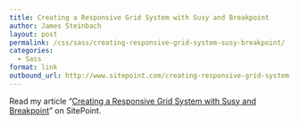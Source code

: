 ```yaml
---
title: Creating a Responsive Grid System with Susy and Breakpoint
author: James Steinbach
layout: post
permalink: /css/sass/creating-responsive-grid-system-susy-breakpoint/
categories:
  - Sass
format: link
outbound_url: http://www.sitepoint.com/creating-responsive-grid-system-susy-breakpoint/
---
```

Read my article &#8220;<a title="Creating a Responsive Grid System With Susy And Breakpoint" href="http://www.sitepoint.com/creating-responsive-grid-system-susy-breakpoint/" target="_blank">Creating a Responsive Grid System with Susy and Breakpoint</a>&#8221; on SitePoint.